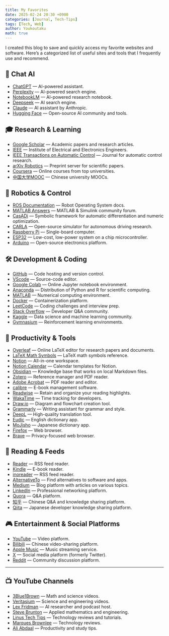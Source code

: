 ```yaml
---
title: My Favorites
date: 2025-02-24 20:30 +0900
categories: [Journal, Tech-Tips]
tags: [Tech, Web]
author: Youkoutaku
math: true
---
```


I created this blog to save and quickly access my favorite websites and software. Here’s a categorized list of useful sites and tools that I frequently use and recommend.

## 🤖 Chat AI

- [ChatGPT](https://chat.openai.com) — AI-powered assistant.
- [Perplexity](https://www.perplexity.ai) — AI-powered search engine.
- [NotebookLM](https://notebooklm.google.com) — AI-powered research notebook.
- [Deepseek](https://chat.deepseek.com/) — AI search engine.
- [Claude](https://claude.ai/new) — AI assistant by Anthropic.
- [Hugging Face](https://huggingface.co) — Open-source AI community and tools.

## 🎓 Research & Learning

- [Google Scholar](https://scholar.google.com) — Academic papers and research articles.
- [IEEE](https://www.ieee.org) — Institute of Electrical and Electronics Engineers.
- [IEEE Transactions on Automatic Control](https://ieeexplore.ieee.org/xpl/RecentIssue.jsp?punumber=9) — Journal for automatic control research.
- [arXiv Robotics](https://arxiv.org/list/cs.RO/recent) — Preprint server for scientific papers.
- [Coursera](https://coursera.org) — Online courses from top universities.
- [中国大学MOOC](https://www.icourse163.org/) — Chinese university MOOCs.

## 🤖 Robotics & Control

- [ROS Documentation](https://docs.ros.org) — Robot Operating System docs.
- [MATLAB Answers](https://www.mathworks.com/matlabcentral/answers/) — MATLAB & Simulink community forum.
- [CasADi](https://web.casadi.org) — Symbolic framework for automatic differentiation and numeric optimization.
- [CARLA](https://carla.org) — Open-source simulator for autonomous driving research.
- [Raspberry Pi](https://www.raspberrypi.org) — Single-board computer.
- [ESP32](https://www.espressif.com/en/products/socs/esp32) — Low-cost, low-power system on a chip microcontroller.
- [Arduino](https://www.arduino.cc) — Open-source electronics platform.

## 🛠️ Development & Coding

- [GitHub](https://github.com) — Code hosting and version control.
- [VScode](https://code.visualstudio.com) — Source-code editor.
- [Google Colab](https://colab.research.google.com) — Online Jupyter notebook environment.
- [Anaconda](https://www.anaconda.com) — Distribution of Python and R for scientific computing.
- [MATLAB](https://www.mathworks.com/products/matlab.html) — Numerical computing environment.
- [Docker](https://www.docker.com) — Containerization platform.
- [LeetCode](https://leetcode.com) — Coding challenges and interview prep.
- [Stack Overflow](https://stackoverflow.com) — Developer Q&A community.
- [Kaggle](https://www.kaggle.com) — Data science and machine learning community.
- [Gymnasium](https://gymnasium.farama.org/) — Reinforcement learning environments.

## 🚀 Productivity & Tools

- [Overleaf](https://www.overleaf.com) — Online LaTeX editor for research papers and documents.
- [LaTeX Math Symbols](https://en.wikibooks.org/wiki/LaTeX/Mathematics#Symbols) — LaTeX math symbols reference.
- [Notion](https://notion.so) — All-in-one workspace.
- [Notion Calendar](https://www.notion.com/product/calendar) — Calendar templates for Notion.
- [Obsidian](https://obsidian.md) — Knowledge base that works on local Markdown files.
- [Zotero](https://www.zotero.org) — Reference manager and PDF reader.
- [Adobe Acrobat](https://www.adobe.com/acrobat) — PDF reader and editor.
- [calibre](https://calibre-ebook.com) — E-book management software.
- [Readwise](https://readwise.io) — Retain and organize your reading highlights.
- [WakaTime](https://wakatime.com) — Time tracking for developers.
- [Draw.io](https://app.diagrams.net) — Diagram and flowchart creation tool.
- [Grammarly](https://www.grammarly.com) — Writing assistant for grammar and style.
- [DeepL](https://www.deepl.com) — High-quality translation tool.
- [Eudic](https://www.eudic.net) — English dictionary app.
- [MoJisho](https://mojisho.com) — Japanese dictionary app.
- [Firefox](https://www.mozilla.org/firefox) — Web browser.
- [Brave](https://brave.com) — Privacy-focused web browser.

## 📰 Reading & Feeds

- [Reader](https://reader.com) — RSS feed reader.
- [Kindle](https://www.amazon.com/Kindle-eBooks) — E-book reader.
- [inoreader](https://www.inoreader.com) — RSS feed reader.
- [AlternativeTo](https://alternativeto.net) — Find alternatives to software and apps.
- [Medium](https://medium.com) — Blog platform with articles on various topics.
- [LinkedIn](https://www.linkedin.com) — Professional networking platform.
- [Quora](https://www.quora.com) — Q&A platform.
- [知乎](https://www.zhihu.com) — Chinese Q&A and knowledge sharing platform.
- [Qiita](https://qiita.com) — Japanese developer knowledge sharing platform.

## 🎮 Entertainment & Social Platforms

- [YouTube](https://www.youtube.com/) — Video platform.
- [Bilibili](https://www.bilibili.com) — Chinese video-sharing platform.
- [Apple Music](https://music.apple.com) — Music streaming service.
- [X](https://twitter.com) — Social media platform (formerly Twitter).
- [Reddit](https://www.reddit.com) — Community discussion platform.

---

## 📺 YouTube Channels

- [3Blue1Brown](https://www.youtube.com/c/3blue1brown) — Math and science videos.
- [Veritasium](https://www.youtube.com/user/1veritasium) — Science and engineering videos.
- [Lex Fridman](https://www.youtube.com/c/lexfridman) — AI researcher and podcast host.
- [Steve Brunton](https://www.youtube.com/c/Eigensteve) — Applied mathematics and engineering.
- [Linus Tech Tips](https://www.youtube.com/user/LinusTechTips) — Technology reviews and tutorials.
- [Marques Brownlee](https://www.youtube.com/user/marquesbrownlee) — Technology reviews.
- [Ali Abdaal](https://www.youtube.com/c/AliAbdaal) — Productivity and study tips.
